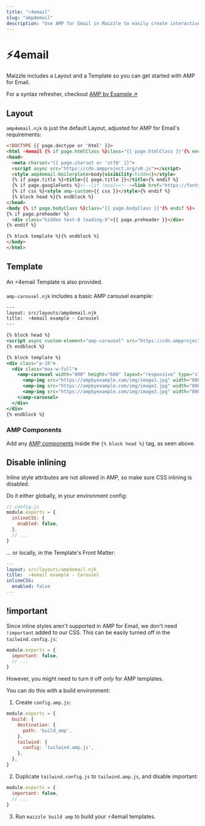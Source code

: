 ```yaml
---
title: "⚡4email"
slug: "amp4email"
description: "Use AMP for Email in Maizzle to easily create interactive HTML emails with realtime information and in-line actions"
---
```


# ⚡4email

Maizzle includes a Layout and a Template so you can get started with AMP for Email.

For a syntax refresher, checkout [AMP by Example &nearr;](https://ampbyexample.com/amphtml-email/introduction/hello_world/)

## Layout

`amp4email.njk` is just the default Layout, adjusted for AMP for Email's requirements:

```html
<!DOCTYPE {{ page.doctype or 'html' }}>
<html ⚡4email {% if page.htmlClass %}class="{{ page.htmlClass }}"{% endif %} lang="{{ page.language or 'en' }}">
<head>
  <meta charset="{{ page.charset or 'utf8' }}">
  <script async src="https://cdn.ampproject.org/v0.js"></script>
  <style amp4email-boilerplate>body{visibility:hidden}</style>
  {% if page.title %}<title>{{ page.title }}</title>{% endif %}
  {% if page.googleFonts %}<!--[if !mso]><!--><link href="https://fonts.googleapis.com/css?family={{ page.googleFonts }}" rel="stylesheet"><!--<![endif]-->{%- endif %}
  {% if css %}<style amp-custom>{{ css }}</style>{% endif %}
  {% block head %}{% endblock %}
</head>
<body {% if page.bodyClass %}class="{{ page.bodyClass }}"{% endif %}>
{% if page.preheader %}
  <div class="hidden text-0 leading-0">{{ page.preheader }}</div>
{% endif %}

{% block template %}{% endblock %}
</body>
</html>
```

## Template

An ⚡4email Template is also provided.

`amp-carousel.njk` includes a basic AMP carousel example:

```handlebars
---
layout: src/layouts/amp4email.njk
title:  ⚡4email example - Carousel
---

{% block head %}
<script async custom-element="amp-carousel" src="https://cdn.ampproject.org/v0/amp-carousel-0.1.js"></script>
{% endblock %}

{% block template %}
<div class="p-16">
  <div class="max-w-full">
    <amp-carousel width="800" height="600" layout="responsive" type="slides">
      <amp-img src="https://ampbyexample.com/img/image1.jpg" width="800" height="600" alt="a sample image"></amp-img>
      <amp-img src="https://ampbyexample.com/img/image2.jpg" width="800" height="600" alt="another sample image"></amp-img>
      <amp-img src="https://ampbyexample.com/img/image3.jpg" width="800" height="600" alt="and another sample image"></amp-img>
    </amp-carousel>
  </div>
</div>
{% endblock %}
```

### AMP Components

Add any [AMP components](https://ampbyexample.com/amphtml-email/introduction/hello_world/#amp-components) inside the `{% block head %}` tag, as seen above.

## Disable inlining

Inline style attributes are not allowed in AMP, so make sure CSS inlining is disabled. 

Do it either globally, in your environment config:

```js
// config.js
module.exports = {
  inlineCSS: {
    enabled: false,
  },
  // ...
}
```

... or locally, in the Template's Front Matter:

```yaml
---
layout: src/layouts/amp4email.njk
title:  ⚡4email example - Carousel
inlineCSS:
  enabled: false
---
```

## !important

Since inline styles aren't supported in AMP for Email, we don't need `!important` added to our CSS. This can be easily turned off in the `tailwind.config.js`:

```js
module.exports = {
  important: false,
  // ...
}
```

However, you might need to turn it off _only_ for AMP templates.

You can do this with a build environment:

1. Create `config.amp.js`:

  ```js
  module.exports = {
    build: {
      destination: {
        path: 'build_amp',
      },
      tailwind: {
        config: 'tailwind.amp.js',
      },
    },
  }
  ```
2. Duplicate `tailwind.config.js` to `tailwind.amp.js`, and disable important:

  ```js
  module.exports = {
    important: false,
    // ...
  }
  ```
3. Run `maizzle build amp` to build your ⚡4email templates.
